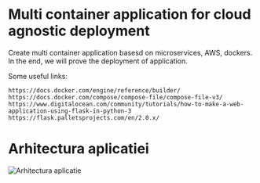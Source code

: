 # Multi container application for cloud agnostic deployment
Create multi container application basesd on microservices, AWS, dockers. In the end, we will prove the deployment of application.

Some useful links:

    https://docs.docker.com/engine/reference/builder/
    https://docs.docker.com/compose/compose-file/compose-file-v3/
    https://www.digitalocean.com/community/tutorials/how-to-make-a-web-application-using-flask-in-python-3
    https://flask.palletsprojects.com/en/2.0.x/


# Arhitectura aplicatiei 
![Arhitectura aplicatie](https://user-images.githubusercontent.com/59911619/158182432-0f592f75-e07c-4f98-93eb-71a5fb721190.jpeg)
